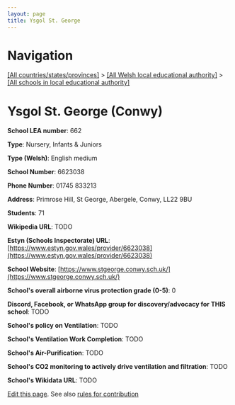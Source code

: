 ```yaml
---
layout: page
title: Ysgol St. George
---
```

# Navigation

[[All countries/states/provinces]](../../..) > [[All Welsh local educational authority]](../..) > [[All schools in local educational authority]](..)

# Ysgol St. George (Conwy)

**School LEA number**: 662

**Type**: Nursery, Infants & Juniors

**Type (Welsh)**: English medium

**School Number**: 6623038

**Phone Number**: 01745 833213

**Address**: Primrose Hill, St George, Abergele, Conwy, LL22 9BU

**Students**: 71

**Wikipedia URL**: TODO

**Estyn (Schools Inspectorate) URL**: [https://www.estyn.gov.wales/provider/6623038](https://www.estyn.gov.wales/provider/6623038)

**School Website**: [https://www.stgeorge.conwy.sch.uk/](https://www.stgeorge.conwy.sch.uk/)

**School's overall airborne virus protection grade (0-5)**: 0

**Discord, Facebook, or WhatsApp group for discovery/advocacy for THIS school**: TODO

**School's policy on Ventilation**: TODO

**School's Ventilation Work Completion**: TODO

**School's Air-Purification**: TODO

**School's CO2 monitoring to actively drive ventilation and filtration**: TODO

**School's Wikidata URL**: TODO




[Edit this page](https://github.com/ventilate-schools/Wales/edit/prif/./Conwy/Ysgol_St._George.md). See also [rules for contribution](../../../contribution-rules/)